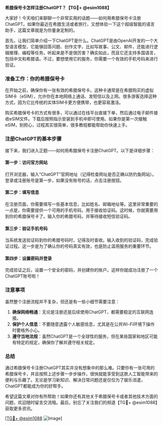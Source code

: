 **希腊保号卡怎样注册ChatGPT？【TG💪+ @esim1088】**

大家好！今天咱们来聊聊一个非常实用的话题——如何用希腊保号卡注册ChatGPT。如果你最近在希腊生活或者旅行，又想体验一下这个超级智能的语言助手，这篇文章就是为你量身定制的。

首先，让我们简单介绍一下ChatGPT是什么。ChatGPT是由OpenAI开发的一个大型语言模型，它能够回答问题、创作文字，比如写故事、公文、邮件，还能进行逻辑推理、编程等任务。听起来是不是很厉害？确实如此，而且它还支持多国语言，包括中文和希腊语。不过，要想使用它的服务，你需要一个有效的手机号码来进行验证。

### 准备工作：你的希腊保号卡

在开始之前，确保你有一张有效的希腊保号卡。这种卡通常是在希腊购买的虚拟SIM卡（eSIM），允许你在本地网络上通话、发短信以及上网。很多游客选择这种方式，因为它比传统的实体SIM卡更方便携带，也更容易激活。

购买希腊保号卡的方式有很多，可以通过在线平台直接下单，然后通过电子邮件接收eSIM文件。下载后按照指示安装到手机中即可使用。如果你是第一次接触eSIM，别担心，过程其实很简单，很多教程都能帮助你快速上手。

### 注册ChatGPT的基本步骤

接下来，我们进入正题——如何用希腊保号卡注册ChatGPT。以下是详细步骤：

#### 第一步：访问官方网站

打开浏览器，输入“ChatGPT”官网地址（记得检查网址是否正确以防钓鱼网站）。登录或注册账号是第一步，如果没有账号的话，点击注册按钮。

#### 第二步：填写信息

在注册页面，你需要填写一些基本信息，比如姓名、邮箱地址等。这里非常重要的一点是，你需要提供一个可用的手机号码，用于接收验证码。这时候，你就需要用到你的希腊保号卡了。输入你的希腊号码，并等待接收短信验证码。

#### 第三步：验证手机号码

当系统发送验证码到你的希腊号码时，记得及时查收。输入收到的验证码，完成验证过程。这一步是为了确认你的号码真实有效，也是防止滥用服务的重要环节。

#### 第四步：设置密码并登录

完成验证之后，设置一个安全的密码，并创建你的账户。这样你就成功注册了一个ChatGPT账号啦！

### 注意事项

虽然整个注册流程并不复杂，但还是有一些小细节需要注意：

1. **确保网络畅通**：无论是注册还是后续使用ChatGPT，都需要稳定的互联网连接。
2. **保护个人信息**：不要随意透露个人敏感信息，尤其是在公共Wi-Fi环境下操作时要格外小心。
3. **遵守当地法规**：虽然ChatGPT是一个全球性的服务，但在某些国家和地区可能有特定的规定，确保你了解并遵守相关规定。

### 总结

通过希腊保号卡注册ChatGPT其实并没有想象中的那么难。只要你有一张可用的希腊保号卡，并且按照上述步骤一步步操作，很快就能享受到这款人工智能带来的便利与乐趣了。无论是学习新知识、解决日常问题还是仅仅为了娱乐消遣，ChatGPT都能成为你的好帮手。

希望这篇文章对你有所帮助！如果你还有其他关于希腊保号卡或者其他技术方面的问题，欢迎随时留言交流哦。最后，别忘了关注我们的频道【TG💪+ @esim1088】获取更多资讯。

[[TG💪+ @esim1088](https://t.me/s/esim1088) ![Image](https://i.postimg.cc/4NQfJmqS/Snipaste-2025-05-13-00-14-12.png)]